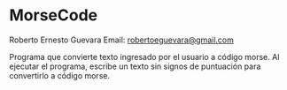 # MorseCode
Roberto Ernesto Guevara
Email: robertoeguevara@gmail.com

Programa que convierte texto ingresado por el usuario a código morse. 
Al ejecutar el programa, escribe un texto sin signos de puntuación para  
convertirlo a código morse. 
